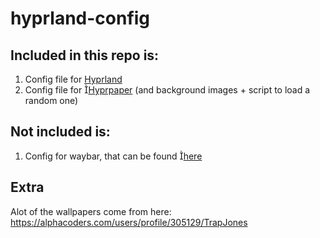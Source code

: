 # hyprland-config
## Included in this repo is:
1. Config file for [Hyprland](https://hyprland.org/)
2. Config file for [Hyprpaper](https://wiki.hyprland.org/Hypr-Ecosystem/hyprpaper/) (and background images + script to load a random one)

## Not included is:
1. Config for waybar, that can be found [here]()


## Extra
Alot of the wallpapers come from here:
https://alphacoders.com/users/profile/305129/TrapJones
